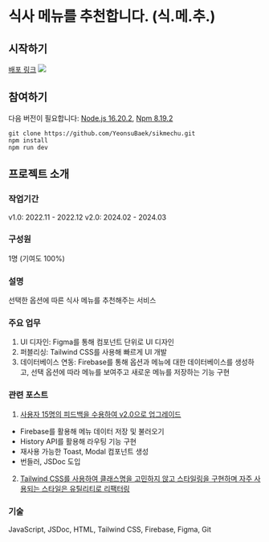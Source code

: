 # 식사 메뉴를 추천합니다. (식.메.추.)

## 시작하기

[배포 링크](https://sikmechu.vercel.app)
![](https://velog.velcdn.com/images/yeonsubaek/post/dd0365f7-5442-4434-8fb4-b9f34d2b6352/image.png)

## 참여하기

다음 버전이 필요합니다: [Node.js 16.20.2](https://nodejs.org/ca/blog/release/v16.20.2), [Npm 8.19.2](https://www.npmjs.com/package/npm/v/8.19.2)

```
git clone https://github.com/YeonsuBaek/sikmechu.git
npm install
npm run dev
```

## 프로젝트 소개

### 작업기간

v1.0: 2022.11 - 2022.12
v2.0: 2024.02 - 2024.03

### 구성원

1명 (기여도 100%)

### 설명

선택한 옵션에 따른 식사 메뉴를 추천해주는 서비스

### 주요 업무

1. UI 디자인: Figma를 통해 컴포넌트 단위로 UI 디자인
2. 퍼블리싱: Tailwind CSS를 사용해 빠르게 UI 개발
3. 데이터베이스 연동: Firebase를 통해 옵션과 메뉴에 대한 데이터베이스를 생성하고, 선택 옵션에 따라 메뉴를 보여주고 새로운 메뉴를 저장하는 기능 구현

### 관련 포스트

1. [사용자 15명의 피드백을 수용하여 v2.0으로 업그레이드](https://yeonsu.hashnode.dev/sikmechu)
  - Firebase를 활용해 메뉴 데이터 저장 및 불러오기
  - History API를 활용해 라우팅 기능 구현
  - 재사용 가능한 Toast, Modal 컴포넌트 생성
  - 번들러, JSDoc 도입
2. [Tailwind CSS를 사용하여 클래스명을 고민하지 않고 스타일링을 구현하며 자주 사용되는 스타일은 유틸리티로 리팩터링](https://yeonsu.hashnode.dev/tailwind-css)

### 기술

JavaScript, JSDoc, HTML, Tailwind CSS, Firebase, Figma, Git
